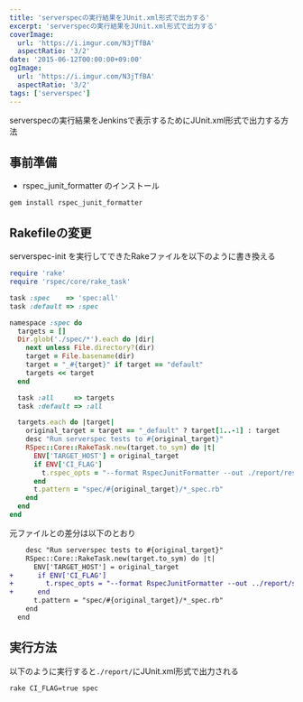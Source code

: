 ```yaml
---
title: 'serverspecの実行結果をJUnit.xml形式で出力する'
excerpt: 'serverspecの実行結果をJUnit.xml形式で出力する'
coverImage: 
  url: 'https://i.imgur.com/N3jTfBA'
  aspectRatio: '3/2'
date: '2015-06-12T00:00:00+09:00'
ogImage:
  url: 'https://i.imgur.com/N3jTfBA'
  aspectRatio: '3/2'
tags: ['serverspec']
---
```


serverspecの実行結果をJenkinsで表示するためにJUnit.xml形式で出力する方法

## 事前準備

* rspec_junit_formatter のインストール

``` shell
gem install rspec_junit_formatter
```


## Rakefileの変更

serverspec-init を実行してできたRakeファイルを以下のように書き換える

``` ruby
require 'rake'
require 'rspec/core/rake_task'

task :spec    => 'spec:all'
task :default => :spec

namespace :spec do
  targets = []
  Dir.glob('./spec/*').each do |dir|
    next unless File.directory?(dir)
    target = File.basename(dir)
    target = "_#{target}" if target == "default"
    targets << target
  end

  task :all     => targets
  task :default => :all

  targets.each do |target|
    original_target = target == "_default" ? target[1..-1] : target
    desc "Run serverspec tests to #{original_target}"
    RSpec::Core::RakeTask.new(target.to_sym) do |t|
      ENV['TARGET_HOST'] = original_target
      if ENV['CI_FLAG']
        t.rspec_opts = "--format RspecJunitFormatter --out ./report/results_#{original_target}.xml"
      end
      t.pattern = "spec/#{original_target}/*_spec.rb"
    end
  end
end
```

元ファイルとの差分は以下のとおり

``` diff
    desc "Run serverspec tests to #{original_target}"
    RSpec::Core::RakeTask.new(target.to_sym) do |t|
      ENV['TARGET_HOST'] = original_target
+      if ENV['CI_FLAG']
+        t.rspec_opts = "--format RspecJunitFormatter --out ../report/serverspec/results_#{original_target}.xml"
+      end
      t.pattern = "spec/#{original_target}/*_spec.rb"
    end
  end
```


## 実行方法

以下のように実行すると`./report/`にJUnit.xml形式で出力される

``` shell
rake CI_FLAG=true spec
```
